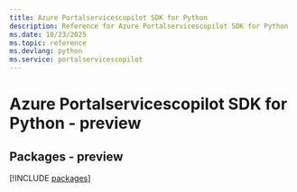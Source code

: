 ```yaml
---
title: Azure Portalservicescopilot SDK for Python
description: Reference for Azure Portalservicescopilot SDK for Python
ms.date: 10/23/2025
ms.topic: reference
ms.devlang: python
ms.service: portalservicescopilot
---
```

# Azure Portalservicescopilot SDK for Python - preview
## Packages - preview
[!INCLUDE [packages](portalservicescopilot-index.md)]